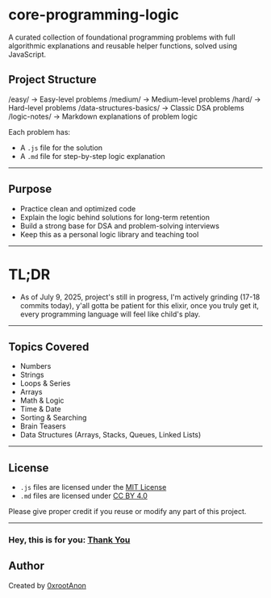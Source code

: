 # core-programming-logic

A curated collection of foundational programming problems with full algorithmic explanations and reusable helper functions, solved using JavaScript.

## Project Structure

/easy/ → Easy-level problems
/medium/ → Medium-level problems
/hard/ → Hard-level problems
/data-structures-basics/ → Classic DSA problems
/logic-notes/ → Markdown explanations of problem logic


Each problem has:
- A `.js` file for the solution
- A `.md` file for step-by-step logic explanation

---

## Purpose

- Practice clean and optimized code
- Explain the logic behind solutions for long-term retention
- Build a strong base for DSA and problem-solving interviews
- Keep this as a personal logic library and teaching tool

---

# TL;DR

- As of July 9, 2025, project's still in progress, I'm actively grinding (17-18 commits today), y'all gotta be patient for this elixir, once you truly get it, every programming language will feel like child's play.

---


## Topics Covered

- Numbers  
- Strings  
- Loops & Series  
- Arrays  
- Math & Logic  
- Time & Date  
- Sorting & Searching  
- Brain Teasers  
- Data Structures (Arrays, Stacks, Queues, Linked Lists)

---

##  License

- `.js` files are licensed under the [MIT License](LICENSE)  
- `.md` files are licensed under [CC BY 4.0](logic-notes-LICENSE.md)

Please give proper credit if you reuse or modify any part of this project.

---

### Hey, this is for you: [Thank You](./grateful.md)

##  Author

Created by [0xrootAnon](https://github.com/0xrootAnon)

